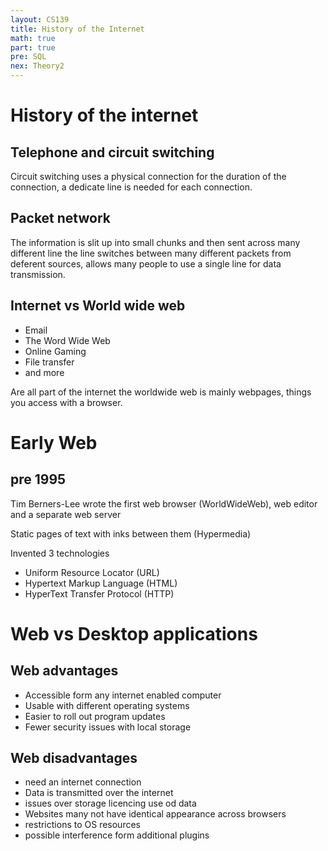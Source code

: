 ```yaml
---
layout: CS139
title: History of the Internet
math: true
part: true
pre: SQL
nex: Theory2
---
```


# History of the internet

## Telephone and circuit switching

Circuit switching uses a physical connection for the duration of the connection, a dedicate line is needed for each connection.

## Packet network

The information is slit up into small chunks and then sent across many different line the line switches between many different packets from deferent sources, allows many people to use a single line for data transmission.

## Internet vs World wide web

* Email
* The Word Wide Web
* Online Gaming
* File transfer
* and more

Are all part of the internet the worldwide web is mainly webpages, things you access with a browser.

# Early Web

## pre 1995

Tim Berners-Lee wrote the first web browser (WorldWideWeb), web editor and a separate web server

Static pages of text with inks between them (Hypermedia)

Invented 3 technologies

* Uniform Resource Locator (URL)
* Hypertext Markup Language (HTML)
* HyperText Transfer Protocol (HTTP)

# Web vs Desktop applications

## Web advantages

* Accessible form any internet enabled computer
* Usable with different operating systems
* Easier to roll out program updates
* Fewer security issues with local storage

##  Web disadvantages
* need an internet connection
* Data is transmitted over the internet
* issues over storage licencing use od data
* Websites many not have identical appearance across browsers
* restrictions to OS resources
* possible interference form additional plugins